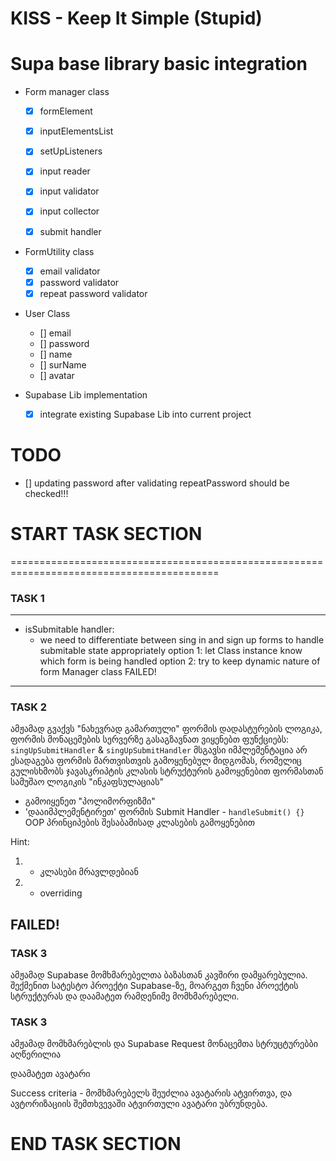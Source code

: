 # KISS - Keep It Simple (Stupid)

# Supa base library basic integration

- Form manager class

  - [x] formElement
  - [x] inputElementsList

  - [x] setUpListeners
  - [x] input reader
  - [x] input validator
  - [x] input collector
  - [x] submit handler

- FormUtility class

  - [x] email validator
  - [x] password validator
  - [x] repeat password validator

- User Class

  - [] email
  - [] password
  - [] name
  - [] surName
  - [] avatar

- Supabase Lib implementation
  - [x] integrate existing Supabase Lib into current project

# TODO

- [] updating password after validating repeatPassword should be checked!!!

# START TASK SECTION

==========================================================================================

### TASK 1

---

- isSubmitable handler:
  - we need to differentiate between sing in and sign up forms to handle submitable state appropriately
    option 1: let Class instance know which form is being handled
    option 2: try to keep dynamic nature of form Manager class
    FAILED!

---

### TASK 2

ამჟამად გვაქვს "ნახევრად გამართული" ფორმის დადასტურების ლოგიკა, ფორმის მონაცემების სერვერზე გასაგზავნათ ვიყენებთ ფუნქციებს:
`singUpSubmitHandler` & `singUpSubmitHandler`
მსგავსი იმპლემენტაცია არ ესადაგება ფორმის მართვისთვის გამოყენებულ მიდგომას,
რომელიც გულისხმობს ჯავასკრიპტის კლასის სტრუქტურის გამოყენებით ფორმასთან სამუშაო ლოგიკის "ინკაფსულაციას"

- გამოიყენეთ "პოლიმორფიზმი"
- 'დააიმპლემენტირეთ' ფორმის Submit Handler - `handleSubmit() {}` OOP პრინციპების შესაბამისად კლასების გამოყენებით

Hint:

1. - კლასები მრავლდებიან
2. - overriding

## FAILED!

### TASK 3

ამჟამად Supabase მომხმარებელთა ბაზასთან კავშირი დამყარებულია.
შექმენით სატესტო პროექტი Supabase-ზე, მოარგეთ ჩვენი პროექტის სტრუქტურას და დაამატეთ რამდენიმე მომხმარებელი.


### TASK 3

ამჟამად მომხმარებლის და Supabase Request მონაცემთა სტრუცტურებბი აღწერილია

დაამატეთ ავატარი

Success criteria - მომხმარებელს შეუძლია ავატარის ატვირთვა, და ავტორიზაციის შემთხვევაში ატვირთული ავატარი უბრუნდება.



# END TASK SECTION
